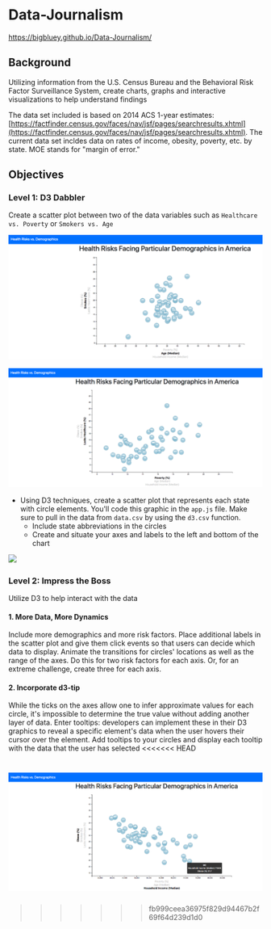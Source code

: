 # Data-Journalism

https://bigbluey.github.io/Data-Journalism/

## Background

Utilizing information from the U.S. Census Bureau and the Behavioral Risk Factor Surveillance System, create charts, graphs and interactive visualizations to help understand findings

The data set included is based on 2014 ACS 1-year estimates: [https://factfinder.census.gov/faces/nav/jsf/pages/searchresults.xhtml](https://factfinder.census.gov/faces/nav/jsf/pages/searchresults.xhtml). The current data set incldes data on rates of income, obesity, poverty, etc. by state. MOE stands for "margin of error."


## Objectives

### Level 1: D3 Dabbler

Create a scatter plot between two of the data variables such as `Healthcare vs. Poverty` or `Smokers vs. Age`

![](Images/smokes_vs_age.png)

![](Images/healthcare_vs_poverty.png)

* Using D3 techniques, create a scatter plot that represents each state with circle elements. You'll code this graphic in the `app.js` file. Make sure to pull in the data from `data.csv` by using the `d3.csv` function. 
    * Include state abbreviations in the circles
    * Create and situate your axes and labels to the left and bottom of the chart

![](Images/converted-raw-data_dataframe.png)


### Level 2: Impress the Boss

Utilize D3 to help interact with the data

#### 1. More Data, More Dynamics

Include more demographics and more risk factors. Place additional labels in the scatter plot and give them click events so that users can decide which data to display. Animate the transitions for circles' locations as well as the range of the axes. Do this for two risk factors for each axis. Or, for an extreme challenge, create three for each axis.

#### 2. Incorporate d3-tip

While the ticks on the axes allow one to infer approximate values for each circle, it's impossible to determine the true value without adding another layer of data. Enter tooltips: developers can implement these in their D3 graphics to reveal a specific element's data when the user hovers their cursor over the element. Add tooltips to your circles and display each tooltip with the data that the user has selected
<<<<<<< HEAD

![](Images/obese_vs_income.png)
=======
>>>>>>> fb999ceea36975f829d94467b2f69f64d239d1d0
